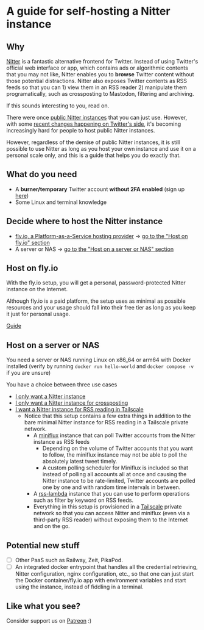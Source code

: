 # A guide for self-hosting a Nitter instance

## Why
[Nitter](https://github.com/zedeus/nitter) is a fantastic alternative frontend for Twitter. Instead of using Twitter's official web interface or app, which contains ads or algorithmic contents that you may not like, Nitter enables you to **browse** Twitter content without those potential distractions. Nitter also exposes Twitter contents as RSS feeds so that you can 1) view them in an RSS reader 2) manipulate them programatically, such as crossposting to Mastodon, filtering and archiving.

If this sounds interesting to you, read on.

There were once [public Nitter instances](https://github.com/zedeus/nitter/wiki/Instances) that you can just use. However, with some [recent changes happening on Twitter's side](https://github.com/zedeus/nitter/issues/983), it's becoming increasingly hard for people to host public Nitter instances.

However, regardless of the demise of public Nitter instances, it is still possible to use Nitter as long as you host your own instance and use it on a personal scale only, and this is a guide that helps you do exactly that.

## What do you need
* A **burner/temporary** Twitter account **without 2FA enabled** (sign up [here](https://twitter.com/i/flow/signup))
* Some Linux and terminal knowledge

## Decide where to host the Nitter instance
* [fly.io, a Platform-as-a-Service hosting provider](https://fly.io/) -> [go to the "Host on fly.io" section](#host-on-flyio)
* A server or NAS -> [go to the "Host on a server or NAS" section](#host-on-a-server-or-nas)

## Host on fly.io
With the fly.io setup, you will get a personal, password-protected Nitter instance on the Internet.

Although fly.io is a paid platform, the setup uses as minimal as possible resources and your usage should fall into their free tier as long as you keep it just for personal usage.

[Guide](https://github.com/sekai-soft/nitter/blob/master/docs/host-on-fly-io.md)

## Host on a server or NAS
You need a server or NAS running Linux on x86_64 or arm64 with Docker installed (verify by running `docker run hello-world` and `docker compose -v` if you are unsure)

You have a choice between three use cases

* [I only want a Nitter instance](./docs/i-only-want-a-nitter-instance.md)
* [I only want a Nitter instance for crossposting](./docs/i-only-want-a-nitter-instance-for-crossposting.md)
* [I want a Nitter instance for RSS reading in Tailscale](./docs/i-want-a-nitter-instance-for-rss-reading-in-tailscale.md)
    * Notice that this setup contains a few extra things in addition to the bare minimal Nitter instance for RSS reading in a Tailscale private network.
        * A [miniflux](https://github.com/miniflux/v2) instance that can poll Twitter accounts from the Nitter instance as RSS feeds
            * Depending on the volume of Twitter accounts that you want to follow, the miniflux instance may not be able to poll the absolutely latest tweet timely.
            * A custom polling scheduler for Miniflux is included so that instead of polling all accounts all at once and causing the Nitter instance to be rate-limited, Twitter accounts are polled one by one and with random time intervals in between.
        * A [rss-lambda](https://github.com/k-t-corp/rss-lambda) instance that you can use to perform operations such as filter by keyword on RSS feeds.
        * Everything in this setup is provisioned in a [Tailscale](https://tailscale.com/) private network so that you can access Nitter and miniflux (even via a third-party RSS reader) without exposing them to the Internet and on the go.

## Potential new stuff
- [ ] Other PaaS such as Railway, Zeit, PikaPod.
- [ ] An integrated docker entrypoint that handles all the credential retrieving, Nitter configuration, nginx configuration, etc., so that one can just start the Docker container/fly.io app with environment variables and start using the instance, instead of fiddling in a terminal.

## Like what you see?
Consider support us on [Patreon](https://www.patreon.com/sekaisoft) :)
